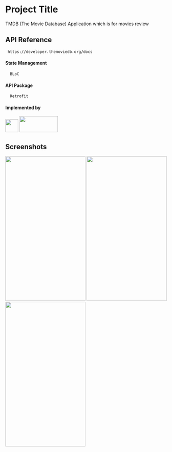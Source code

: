 
# Project Title

TMDB (The Movie Database) Application which is for movies review



## API Reference


```http
 https://developer.themoviedb.org/docs
```


#### State Management

```
  BLoC
```
#### API Package
```
  Retrofit
```
#### Implemented by
 <img src="https://github.com/div-simform/tmdb_app/assets/125264375/e2e48366-7024-4c88-b3ae-8b8878654e3e" width="40" height="40" />
 <img src="https://github.com/div-simform/tmdb_app/assets/125264375/adb0a76a-4a36-4b93-ab20-7f88f483c6e9" width="120" height="50" />
 


## Screenshots

<img src="https://github.com/div-simform/tmdb_app/assets/125264375/438e4e9e-ea44-44fe-9851-faf32bb5b9e9" width="250" height="450" />
<img src="https://github.com/div-simform/tmdb_app/assets/125264375/3aa9ea87-9adf-4cbe-b6bb-1f2c6788f423" width="250" height="450" />
<img src="https://github.com/div-simform/tmdb_app/assets/125264375/585cec0f-7479-4d7a-ac47-a91fe3ed05ca3" width="250" height="450" />
